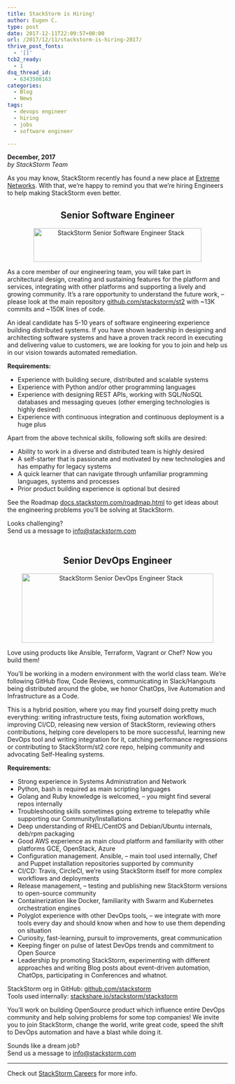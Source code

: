 ```yaml
---
title: StackStorm is Hiring!
author: Eugen C.
type: post
date: 2017-12-11T22:09:57+00:00
url: /2017/12/11/stackstorm-is-hiring-2017/
thrive_post_fonts:
  - '[]'
tcb2_ready:
  - 1
dsq_thread_id:
  - 6343508163
categories:
  - Blog
  - News
tags:
  - devops engineer
  - hiring
  - jobs
  - software engineer

---
```

**December, 2017**  
_by StackStorm Team_

As you may know, StackStorm recently has found a new place at [Extreme Networks][1]. With that, we&#8217;re happy to remind you that we&#8217;re hiring Engineers to help making StackStorm even better.

<!--more-->

<h2 style="text-align: center;">
  Senior Software Engineer
</h2>

<div style="text-align: center;">
  <a href="https://stackshare.io/match/jobs/stackstorm-senior-software-engineer"><img loading="lazy" src="https://stackstorm.com/wp/wp-content/uploads/2017/12/senior-software-engineer-stack-2017.png" alt="StackStorm Senior Software Engineer Stack" class="alignnone size-full wp-image-7477" width="384" height="77" srcset="https://stackstorm.com/wp/wp-content/uploads/2017/12/senior-software-engineer-stack-2017.png 384w, https://stackstorm.com/wp/wp-content/uploads/2017/12/senior-software-engineer-stack-2017-150x30.png 150w, https://stackstorm.com/wp/wp-content/uploads/2017/12/senior-software-engineer-stack-2017-300x60.png 300w, https://stackstorm.com/wp/wp-content/uploads/2017/12/senior-software-engineer-stack-2017-80x16.png 80w, https://stackstorm.com/wp/wp-content/uploads/2017/12/senior-software-engineer-stack-2017-220x44.png 220w, https://stackstorm.com/wp/wp-content/uploads/2017/12/senior-software-engineer-stack-2017-250x50.png 250w, https://stackstorm.com/wp/wp-content/uploads/2017/12/senior-software-engineer-stack-2017-280x56.png 280w" sizes="(max-width: 384px) 100vw, 384px" /></a>
</div>

As a core member of our engineering team, you will take part in architectural design, creating and sustaining features for the platform and services, integrating with other platforms and supporting a lively and growing community. It&#8217;s a rare opportunity to understand the future work, &#8211; please look at the main repository [github.com/stackstorm/st2][2] with ~13K commits and ~150K lines of code.

An ideal candidate has 5-10 years of software engineering experience building distributed systems. If you have shown leadership in designing and architecting software systems and have a proven track record in executing and delivering value to customers, we are looking for you to join and help us in our vision towards automated remediation.

**Requirements:**

  * Experience with building secure, distributed and scalable systems
  * Experience with Python and/or other programming languages
  * Experience with designing REST APIs, working with SQL/NoSQL databases and messaging queues (other emerging technologies is highly desired)
  * Experience with continuous integration and continuous deployment is a huge plus

Apart from the above technical skills, following soft skills are desired:

  * Ability to work in a diverse and distributed team is highly desired
  * A self-starter that is passionate and motivated by new technologies and has empathy for legacy systems
  * A quick learner that can navigate through unfamiliar programming languages, systems and processes
  * Prior product building experience is optional but desired

See the Roadmap [docs.stackstorm.com/roadmap.html][3] to get ideas about the engineering problems you&#8217;ll be solving at StackStorm.

Looks challenging?  
Send us a message to <info@stackstorm.com>  
<br id="devops" /> 

<h2 style="text-align: center;">
  Senior DevOps Engineer
</h2>

<div style="text-align: center;">
  <a href="https://stackshare.io/match/jobs/stackstorm-senior-devops-engineer"><img loading="lazy" src="https://stackstorm.com/wp/wp-content/uploads/2017/12/senior-devops-engineer-stack-2017.png" alt="StackStorm Senior DevOps Engineer Stack" class="alignnone size-full wp-image-7478" width="438" height="158" srcset="https://stackstorm.com/wp/wp-content/uploads/2017/12/senior-devops-engineer-stack-2017.png 438w, https://stackstorm.com/wp/wp-content/uploads/2017/12/senior-devops-engineer-stack-2017-150x54.png 150w, https://stackstorm.com/wp/wp-content/uploads/2017/12/senior-devops-engineer-stack-2017-300x108.png 300w, https://stackstorm.com/wp/wp-content/uploads/2017/12/senior-devops-engineer-stack-2017-80x29.png 80w, https://stackstorm.com/wp/wp-content/uploads/2017/12/senior-devops-engineer-stack-2017-220x79.png 220w, https://stackstorm.com/wp/wp-content/uploads/2017/12/senior-devops-engineer-stack-2017-250x90.png 250w, https://stackstorm.com/wp/wp-content/uploads/2017/12/senior-devops-engineer-stack-2017-280x101.png 280w" sizes="(max-width: 438px) 100vw, 438px" /></a>
</div>

Love using products like Ansible, Terraform, Vagrant or Chef? Now you build them!

You&#8217;ll be working in a modern environment with the world class team. We&#8217;re following GitHub flow, Code Reviews, communicating in Slack/Hangouts being distributed around the globe, we honor ChatOps, live Automation and Infrastructure as a Code.

This is a hybrid position, where you may find yourself doing pretty much everything: writing infrastructure tests, fixing automation workflows, improving CI/CD, releasing new version of StackStorm, reviewing others contributions, helping core developers to be more successful, learning new DevOps tool and writing integration for it, catching performance regressions or contributing to StackStorm/st2 core repo, helping community and advocating Self-Healing systems.

**Requirements:**

  * Strong experience in Systems Administration and Network
  * Python, bash is required as main scripting languages
  * Golang and Ruby knowledge is welcomed, &#8211; you might find several repos internally
  * Troubleshooting skills sometimes going extreme to telepathy while supporting our Community/Installations
  * Deep understanding of RHEL/CentOS and Debian/Ubuntu internals, deb/rpm packaging
  * Good AWS experience as main cloud platform and familiarity with other platforms GCE, OpenStack, Azure
  * Configuration management. Ansible, &#8211; main tool used internally, Chef and Puppet installation repositories supported by community
  * CI/CD: Travis, CircleCI, we&#8217;re using StackStorm itself for more complex workflows and deployments
  * Release management, &#8211; testing and publishing new StackStorm versions to open-source community
  * Containerization like Docker, familiarity with Swarm and Kubernetes orchestration engines
  * Polyglot experience with other DevOps tools, &#8211; we integrate with more tools every day and should know when and how to use them depending on situation
  * Curiosity, fast-learning, pursuit to improvements, great communication
  * Keeping finger on pulse of latest DevOps trends and commitment to Open Source
  * Leadership by promoting StackStorm, experimenting with different approaches and writing Blog posts about event-driven automation, ChatOps, participating in Conferences and whatnot.

StackStorm org in GitHub: [github.com/stackstorm][4]  
Tools used internally: [stackshare.io/stackstorm/stackstorm][5]

You&#8217;ll work on building OpenSource product which influence entire DevOps community and help solving problems for some top companies! We invite you to join StackStorm, change the world, write great code, speed the shift to DevOps automation and have a blast while doing it.

Sounds like a dream job?  
Send us a message to <info@stackstorm.com>

* * *

Check out [StackStorm Careers][6] for more info.

 [1]: https://stackstorm.com/2017/11/03/stackstorm_goes_extreme/
 [2]: https://github.com/stackstorm/st2
 [3]: https://docs.stackstorm.com/roadmap.html
 [4]: https://github.com/stackstorm
 [5]: https://stackshare.io/stackstorm/stackstorm
 [6]: https://stackstorm.com/careers/